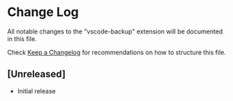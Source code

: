 # Change Log

All notable changes to the "vscode-backup" extension will be documented in this file.

Check [Keep a Changelog](http://keepachangelog.com/) for recommendations on how to structure this file.

## [Unreleased]

- Initial release